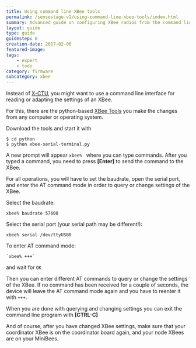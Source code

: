 ```yaml
---
title: Using command line XBee tools
permalink: /sensestage-v1/using-command-line-xbee-tools/index.html
summary: Advanced guide on configuring XBee radios from the command line instead of using XCTU.
layout: guide
type: guide
guidestep: 0
creation-date: 2017-02-06
featured-image:
tags:
    - expert
    - todo
category: firmware
subcategory: xbee
---
```



Instead of [X-CTU](../using-x-ctue), you might want to use a command line interface for reading or adapting the settings of an XBee.

For this, there are the python-based [XBee Tools](https://github.com/sensestage/xbee-tools) you make the changes from any computer or operating system.

Download the tools and start it with

    $ cd python
    $ python xbee-serial-terminal.py

A new prompt will appear `xbee% ` where you can type commands. After you typed a command, you need to press **[Enter]** to send the command to the XBee.

For all operations, you will have to set the baudrate, open the serial port, and enter the AT command mode in order to query or change settings of the XBee.

Select the baudrate:

    xbee% baudrate 57600

Select the serial port (your serial path may be different!):

    xbee% serial /dev/ttyUSB0

To enter AT command mode:

    `xbee% +++`

and wait for `OK`

Then you can enter different AT commands to query or change the settings of the XBee. If no command has been received for a couple of seconds, the device will leave the AT command mode again and you have to reenter it with `+++`.


When you are done with querying and changing settings you can exit the command line program with **[CTRL-C]**

And of course, after you have changed XBee settings, make sure that your coordinator XBee is on the coordinator board again, and your node XBees are on your MiniBees.
